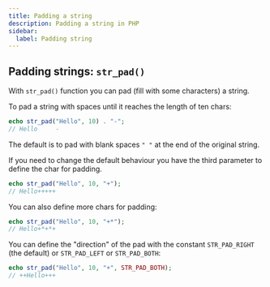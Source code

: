 ```yaml
---
title: Padding a string
description: Padding a string in PHP
sidebar:
  label: Padding string
---
```


## Padding strings: `str_pad()`
 With `str_pad()` function you can pad (fill with some characters) a string.

To pad a string with spaces until it reaches the length of ten chars:

```php
echo str_pad("Hello", 10) . "-";
// Hello     -
```

The default is to pad with blank spaces `" "` at the end of the original string.

If you need to change the default behaviour you have the third parameter to define the char for padding.

```php
echo str_pad("Hello", 10, "+");
// Hello+++++
```

You can also define more chars for padding:

```php
echo str_pad("Hello", 10, "+*");
// Hello+*+*+
```

You can define the "direction" of the pad with the constant `STR_PAD_RIGHT` (the default) or `STR_PAD_LEFT` or `STR_PAD_BOTH`:

```php
echo str_pad("Hello", 10, "+", STR_PAD_BOTH);
// ++Hello+++
```
